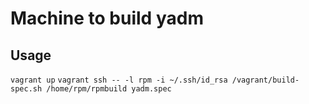 Machine to build yadm
========


Usage
-------
`vagrant up`
`vagrant ssh -- -l rpm -i ~/.ssh/id_rsa /vagrant/build-spec.sh /home/rpm/rpmbuild yadm.spec`
